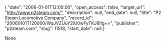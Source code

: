 {
  "date": "2006-01-01T12:00:00", 
  "open_access": false, 
  "target_url": "http://www.p2steam.com/", 
  "description": null, 
  "end_date": null, 
  "title": "P2 Steam Locomotive Company", 
  "record_id": "20060101T120000/WqJVZUuY2iU0wFyTKJ6lfg==", 
  "publisher": "p2steam.com", 
  "slug": 11518, 
  "start_date": null
}

None